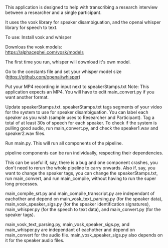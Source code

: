This application is designed to help with transcribing a research interview between a researcher and a single participant. 

It uses the vosk library for speaker disambiguation, and the openai whisper library for speech to text. 

To use: 
Install vosk and whisper

Downloas the vosk models:  
https://alphacephei.com/vosk/models

The first time you run, whisper will download it's own model.

Go to the constants file and set your whisper model size (https://github.com/openai/whisper)

Put your MP4 recording in input next to speakerStamps.txt 
Note: This application expects an MP4. You will have to edit main_convert.py if you want another format. 

Update speakerStamps.txt. 
speakerStamps.txt tags segments of your video for the system to use for speaker disambiguation. You can label each speaker as you wish (sample uses to Researcher and Participant). 
Tag a total of at least 30s of speech for each speaker.
To check if the system is pulling good audio, run main_convert.py, and check the speaker1.wav and speaker2.wav files. 

Run main.py. This will run all components of the pipeline. 

pipeline components can be run individually, respecting their dependencies. 

This can be useful if, say, there is a bug and one component crashes, you don't need to rerun the whole pipeline to carry onwards. Also if, say, you want to change the speaker tags, you can change the speakerStamps.txt, run main_convert, and run main_compile, without having to run the super long processes. 

main_compile_srt.py and main_compile_transcript.py are independant of eachother and depend on main_vosk_text_parsing.py (for the speaker data), main_vosk_speaker_sigs.py (for the speaker identification signatures), main_whisper.py (for the speech to text data), and main_convert.py (for the speaker tags). 

main_vosk_text_parsing.py, main_vosk_speaker_sigs.py, and main_whisper.py are independant of eachother and depend on main_convert for the audio file. main_vosk_speaker_sigs.py also depends on it for the speaker audio files. 



